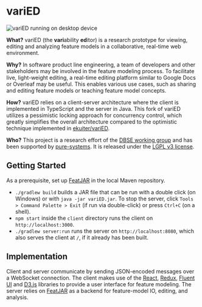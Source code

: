 # variED

![variED running on desktop device](https://s3.eu-central-1.amazonaws.com/de.ovgu.spldev.varied/varied.png)

**What?** variED (the **vari**ability **ed**itor) is a research prototype for viewing, editing and analyzing feature models in a collaborative, real-time web environment.

**Why?** In software product line engineering, a team of developers and other stakeholders may be involved in the feature modeling process. To facilitate live, light-weight editing, a real-time editing platform similar to Google Docs or Overleaf may be useful. This enables various use cases, such as sharing and editing feature models or teaching feature model concepts.

**How?** variED relies on a client-server architecture where the client is implemented in TypeScript and the server in Java. This fork of variED utilizes a pessimistic locking approach for concurrency control, which greatly simplifies the overall architecture compared to the optimistic technique implemented in [ekuiter/variED](https://github.com/ekuiter/variED).

**Who?** This project is a research effort of the [DBSE working group](http://www.dbse.ovgu.de/) and has been supported by [pure-systems](https://www.pure-systems.com/). It is released under the [LGPL v3 license](LICENSE.txt).

## Getting Started

As a prerequisite, set up [FeatJAR](https://github.com/FeatJAR/FeatJAR) in the local Maven repository.
 
- `./gradlew build` builds a JAR file that can be run with a double click (on Windows) or with `java -jar variED.jar`.
  To stop the server, click `Tools > Command Palette > Exit`  (if run via double-click) or press `Ctrl+C` (on a shell).
- `npm start` inside the `client` directory runs the client on
  `http://localhost:3000`.
- `./gradlew server:run` runs the server on `http://localhost:8080`, which also serves the client at `/`, if it already has been built.

## Implementation

Client and server communicate by sending JSON-encoded messages over a WebSocket connection.
The client makes use of the [React](https://reactjs.org/),
[Redux](https://redux.js.org/), [Fluent UI](https://developer.microsoft.com/en-us/fluentui) and
[D3.js](https://d3js.org/) libraries to provide a user interface for feature
modeling.
The server relies on [FeatJAR](https://github.com/FeatJAR) as a backend for feature-model IO, editing, and analysis.
